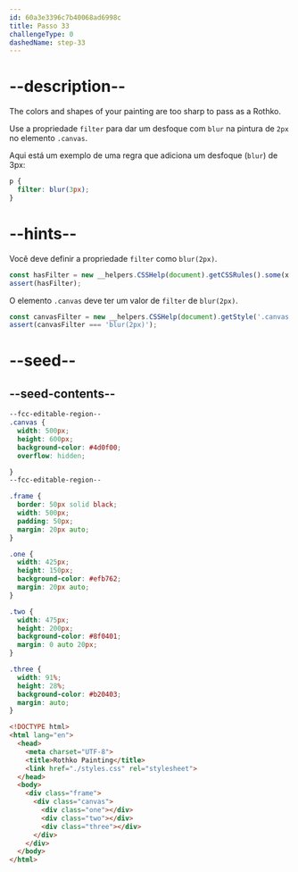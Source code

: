 ```yaml
---
id: 60a3e3396c7b40068ad6998c
title: Passo 33
challengeType: 0
dashedName: step-33
---
```


# --description--

The colors and shapes of your painting are too sharp to pass as a Rothko.

Use a propriedade `filter` para dar um desfoque com `blur` na pintura de `2px` no elemento `.canvas`.

Aqui está um exemplo de uma regra que adiciona um desfoque (`blur`) de 3px:

```css
p {
  filter: blur(3px);
}
```

# --hints--

Você deve definir a propriedade `filter` como `blur(2px)`.

```js
const hasFilter = new __helpers.CSSHelp(document).getCSSRules().some(x => x.style.filter === 'blur(2px)');
assert(hasFilter);
```

O elemento `.canvas` deve ter um valor de `filter` de `blur(2px)`.

```js
const canvasFilter = new __helpers.CSSHelp(document).getStyle('.canvas')?.getPropertyValue('filter');
assert(canvasFilter === 'blur(2px)');
```

# --seed--

## --seed-contents--

```css
--fcc-editable-region--
.canvas {
  width: 500px;
  height: 600px;
  background-color: #4d0f00;
  overflow: hidden;

}
--fcc-editable-region--

.frame {
  border: 50px solid black;
  width: 500px;
  padding: 50px;
  margin: 20px auto;
}

.one {
  width: 425px;
  height: 150px;
  background-color: #efb762;
  margin: 20px auto;
}

.two {
  width: 475px;
  height: 200px;
  background-color: #8f0401;
  margin: 0 auto 20px;
}

.three {
  width: 91%;
  height: 28%;
  background-color: #b20403;
  margin: auto;
}
```

```html
<!DOCTYPE html>
<html lang="en">
  <head>
    <meta charset="UTF-8">
    <title>Rothko Painting</title>
    <link href="./styles.css" rel="stylesheet">
  </head>
  <body>
    <div class="frame">
      <div class="canvas">
        <div class="one"></div>
        <div class="two"></div>
        <div class="three"></div>
      </div>
    </div>
  </body>
</html>
```
